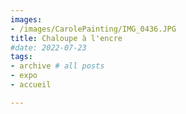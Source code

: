 ```yaml
---
images:
- /images/CarolePainting/IMG_0436.JPG
title: Chaloupe à l'encre
#date: 2022-07-23
tags:
- archive # all posts
- expo
- accueil

---
```



